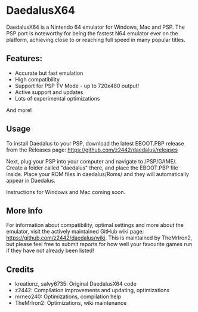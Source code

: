 # DaedalusX64

DaedalusX64 is a Nintendo 64 emulator for Windows, Mac and PSP. The PSP port is noteworthy for being the fastest N64 emulator ever on the platform, achieving close to or reaching full speed in many popular titles.

## Features: 

- Accurate but fast emulation
- High compatibility
- Support for PSP TV Mode - up to 720x480 output!
- Active support and updates
- Lots of experimental optimizations

And more!

## Usage

To install Daedalus to your PSP, download the latest EBOOT.PBP release from the Releases page: https://github.com/z2442/daedalus/releases

Next, plug your PSP into your computer and navigate to /PSP/GAME/. Create a folder called "daedalus" there, and place the EBOOT.PBP file inside. Place your ROM files in daedalus/Roms/ and they will automatically appear in Daedalus. 

Instructions for Windows and Mac coming soon.

## More Info

For information about compatibility, optimal settings and more about the emulator, visit the actively maintained GitHub wiki page: https://github.com/z2442/daedalus/wiki. This is maintained by TheMrIron2, but please feel free to submit reports for how well your favourite games run if they have not already been listed!

## Credits

- kreationz, salvy6735: Original DaedalusX64 code
- z2442: Compilation improvements and updating, optimizations
- mrneo240: Optimizations, compilation help
- TheMrIron2: Optimizations, wiki maintenance 
